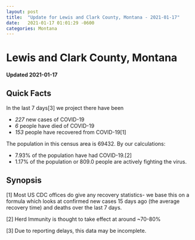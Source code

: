 ```yaml
---
layout: post
title:  "Update for Lewis and Clark County, Montana - 2021-01-17"
date:   2021-01-17 01:01:29 -0600
categories: Montana
---
```


# Lewis and Clark County, Montana
#### Updated 2021-01-17

## Quick Facts

In the last 7 days[3] we project there have been
- *227* new cases of COVID-19
- *6* people have died of COVID-19
- *153* people have recovered from COVID-19[1]

The population in this census area is 69432. By our calculations:
- 7.93% of the population have had COVID-19.[2]
- 1.17% of the population or 809.0 people are actively fighting the virus.

## Synopsis




[1] Most US CDC offices do give any recovery statistics- we base this on a formula which looks at confirmed new cases
15 days ago (the average recovery time) and deaths over the last 7 days.

[2] Herd Immunity is thought to take effect at around ~70-80%

[3] Due to reporting delays, this data may be incomplete.
 
    